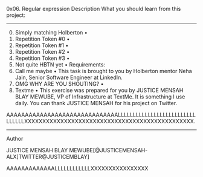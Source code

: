 0x06. Regular expression
Description
What you should learn from this project:
________________________________________
0. Simply matching Holberton
•	
1. Repetition Token #0
•	
2. Repetition Token #1
•	
3. Repetition Token #2
•	
4. Repetition Token #3
•	
5. Not quite HBTN yet
•	Requirements:
6. Call me maybe
•	This task is brought to you by Holberton mentor Neha Jain, Senior Software Engineer at LinkedIn.
7. OMG WHY ARE YOU SHOUTING?
•	
8. Textme
•	This exercise was prepared for you by JUSTICE MENSAH BLAY MEWUBE, VP of Infrastructure at TextMe. It is something I use daily. You can thank JUSTICE MENSAH for his project on Twitter.


AAAAAAAAAAAAAAAAAAAAAAAAAAAAAALLLLLLLLLLLLLLLLLLLLLLLLLLLLLLLLXXXXXXXXXXXXXXXXXXXXXXXXXXXXXXXXXXXXXXXXXXXXXXX.


________________________________________

Author   

JUSTICE MENSAH BLAY MEWUBE[@JUSTICEMENSAH-ALX]TWITTER@JUSTICEMBLAY]

AAAAAAAAAAAAALLLLLLLLLLLLXXXXXXXXXXXXXXXX
